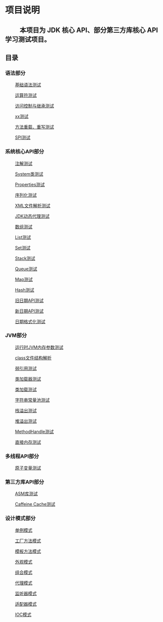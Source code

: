 # 项目说明

&emsp;&emsp;
本项目为 JDK 核心 API、部分第三方库核心 API 学习测试项目。
---

## 目录

### 语法部分

&emsp;&emsp;
[基础语法测试](src/main/java/com/zhangwei/javabase/grammar/Demo1.java)

&emsp;&emsp;
[运算符测试](src/main/java/com/zhangwei/javabase/grammar/Demo2.java)
 
&emsp;&emsp;
[访问控制与继承测试](src/main/java/com/zhangwei/javabase/grammar/Demo3.java)

&emsp;&emsp;
[xx测试](src/main/java/com/zhangwei/javabase/grammar/Demo4.java)

&emsp;&emsp;
[方法重载、重写测试](src/main/java/com/zhangwei/javabase/grammar/Demo5.java)

&emsp;&emsp;
[SPI测试](src/main/java/com/zhangwei/javabase/spi/SpiDemo1.java)



### 系统核心API部分

&emsp;&emsp;
[注解测试](src/main/java/com/zhangwei/javabase/annotation/AnnotationDemo.java)

&emsp;&emsp;
[System类测试](src/main/java/com/zhangwei/javabase/system/SystemDemo.java)

&emsp;&emsp;
[Properties测试](src/main/java/com/zhangwei/javabase/util/PropertiesDemo.java)

&emsp;&emsp;
[序列化测试](src/main/java/com/zhangwei/javabase/serialization/SerializationDemo.java)

&emsp;&emsp;
[XML文件解析测试](src/main/java/com/zhangwei/javabase/xml/XmlParseDemo.java)

&emsp;&emsp;
[JDK动态代理测试](src/main/java/com/zhangwei/javabase/reflection/DynamicProxyDemo.java)

&emsp;&emsp;
[数组测试](src/main/java/com/zhangwei/javabase/collection/ArrayDemo.java)

&emsp;&emsp;
[List测试](src/main/java/com/zhangwei/javabase/collection/ListDemo.java)

&emsp;&emsp;
[Set测试](src/main/java/com/zhangwei/javabase/collection/SetDemo.java)

&emsp;&emsp;
[Stack测试](src/main/java/com/zhangwei/javabase/collection/StackDemo.java)

&emsp;&emsp;
[Queue测试](src/main/java/com/zhangwei/javabase/collection/QueueDemo.java)

&emsp;&emsp;
[Map测试](src/main/java/com/zhangwei/javabase/collection/MapDemo.java)

&emsp;&emsp;
[Hash测试](src/main/java/com/zhangwei/javabase/collection/my/HashDemo.java)

&emsp;&emsp;
[旧日期API测试](src/main/java/com/zhangwei/javabase/date/OldDateTimeDemo.java)

&emsp;&emsp;
[新日期API测试](src/main/java/com/zhangwei/javabase/date/NewDateTimeDemo.java)

&emsp;&emsp;
[日期格式化测试](src/main/java/com/zhangwei/javabase/date/DateFormater.java)



### JVM部分

&emsp;&emsp;
[运行时JVM内存参数测试](src/main/java/com/zhangwei/javabase/jvm/JvmDemo1.java)
   
&emsp;&emsp;
[class文件结构解析](src/main/java/com/zhangwei/javabase/jvm/JvmDemo2.java)
      
&emsp;&emsp;
[弱引用测试](src/main/java/com/zhangwei/javabase/jvm/JvmDemo3.java)
    
&emsp;&emsp;
[类加载器测试](src/main/java/com/zhangwei/javabase/jvm/JvmDemo4.java)

&emsp;&emsp;
[类加载测试](src/main/java/com/zhangwei/javabase/jvm/JvmDemo5.java)

&emsp;&emsp;
[字符串常量池测试](src/main/java/com/zhangwei/javabase/jvm/JvmDemo6.java)

&emsp;&emsp;
[栈溢出测试](src/main/java/com/zhangwei/javabase/jvm/JvmDemo7.java)

&emsp;&emsp;
[堆溢出测试](src/main/java/com/zhangwei/javabase/jvm/JvmDemo8.java)

&emsp;&emsp;
[MethodHandle测试](src/main/java/com/zhangwei/javabase/jvm/JvmDemo9.java)
   
&emsp;&emsp;
[直接内存测试](src/main/java/com/zhangwei/javabase/jvm/JvmDemo11.java)
   


### 多线程API部分

&emsp;&emsp;
[原子变量测试](src/main/java/com/zhangwei/javabase/thread/AtomicVariableDemo.java)



### 第三方库API部分

&emsp;&emsp;
[ASM库测试](src/main/java/com/zhangwei/javabase/asm/AsmDemo1.java)

&emsp;&emsp;
[Caffeine Cache测试](src/main/java/com/zhangwei/javabase/cache/CaffeineCacheDemo.java)


### 设计模式部分

&emsp;&emsp;
[单例模式](src/main/java/com/zhangwei/javabase/design/singleton/SingletonDemo.java)

&emsp;&emsp;
[工厂方法模式](src/main/java/com/zhangwei/javabase/design/factory/ObjectFactoryDemo.java)

&emsp;&emsp;
[模板方法模式](src/main/java/com/zhangwei/javabase/design/template/TemplateDemo.java)

&emsp;&emsp;
[外观模式](src/main/java/com/zhangwei/javabase/design/facade/FacadeDemo.java)

&emsp;&emsp;
[组合模式](src/main/java/com/zhangwei/javabase/design/compose/ComposeDesignDemo.java)

&emsp;&emsp;
[代理模式](src/main/java/com/zhangwei/javabase/design/proxy/ProxyDemo.java)

&emsp;&emsp;
[监听器模式](src/main/java/com/zhangwei/javabase/design/listener/PlanEventListenerDemo.java)

&emsp;&emsp;
[适配器模式](src/main/java/com/zhangwei/javabase/design/adapter/AdaterDemo.java)

&emsp;&emsp;
[IOC模式](src/main/java/com/zhangwei/javabase/design/ioc/IocDemo.java)

